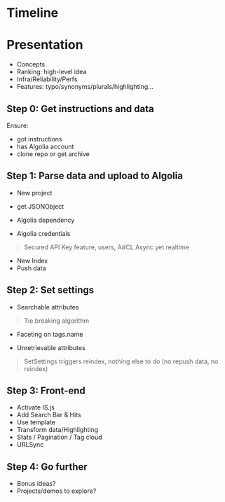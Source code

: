 # Timeline

# Presentation
- Concepts
- Ranking: high-level idea
- Infra/Reliability/Perfs
- Features: typo/synonyms/plurals/highlighting...

## Step 0: Get instructions and data
Ensure:
  - got instructions
  - has Algolia account
  - clone repo or get archive

## Step 1: Parse data and upload to Algolia
- New project
- get JSONObject

- Algolia dependency
- Algolia credentials
> Secured API Key feature, users, A#CL
> Async yet realtime
- New Index
- Push data

## Step 2: Set settings
- Searchable attributes
> Tie breaking algorithm

- Faceting on tags.name

- Unretrievable attributes
> SetSettings triggers reindex, nothing else to do (no repush data, no reindex)

## Step 3: Front-end
- Activate IS.js
- Add Search Bar & Hits
- Use template
- Transform data/Highlighting
- Stats / Pagination / Tag cloud
- URLSync

## Step 4: Go further
- Bonus ideas?
- Projects/demos to explore?
